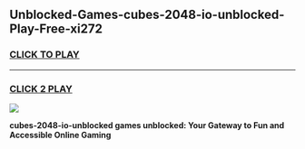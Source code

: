 
## Unblocked-Games-cubes-2048-io-unblocked-Play-Free-xi272
<h3>
<a href="https://premium76.site?title=cubes-2048-io-unblocked&ref=10A">CLICK TO PLAY</a></h3>
<hr>

<h3>
<a href="https://premium76.site?title=cubes-2048-io-unblocked&ref=10A">CLICK 2 PLAY</a>
  
</h3>

<a href="https://premium76.site?title=cubes-2048-io-unblocked&ref=10A"><img src="https://clearcache.store/games.png"></a>


**cubes-2048-io-unblocked games unblocked: Your Gateway to Fun and Accessible Online Gaming**
